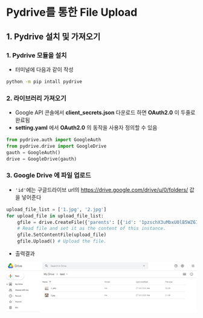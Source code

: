 

# Pydrive를 통한 File Upload



## 1. Pydrive 설치 및 가져오기

### 1. Pydrive 모듈을 설치

- 터미널에 다음과 같이 작성

```bash
python -m pip intall pydrive
```



### 2. 라이브러리 가져오기

- Google API 콘솔에서 __client_secrets.json__ 다운로드 하면 __OAuth2.0__ 이 두줄로 완료됨
- __setting.yaml__ 에서 __OAuth2.0__ 의 동작을 사용자 정의할 수 있음

```python
from pydrive.auth import GoogleAuth
from pydrive.drive import GoogleDrive
gauth = GoogleAuth()           
drive = GoogleDrive(gauth)  
```



### 3. Google Drive 에 파일 업로드

- `'id'`에는 구글드라이브 url의  https://drive.google.com/drive/u/0/folders/ <id> 값을 넣어준다

```python
upload_file_list = ['1.jpg', '2.jpg']
for upload_file in upload_file_list:
	gfile = drive.CreateFile({'parents': [{'id': '1pzschX3uMbxU0lB5WZ6IlEEeAUE8MZ-t'}]})
	# Read file and set it as the content of this instance.
	gfile.SetContentFile(upload_file)
	gfile.Upload() # Upload the file.
```

- 출력결과

![google-drive1](../img/googledrive1.jpeg)


